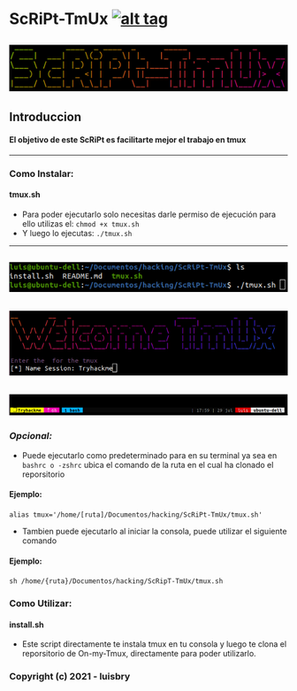 # ScRiPt-TmUx [![alt tag](http://icons.iconarchive.com/icons/dakirby309/simply-styled/32/OS-Linux-icon.png)](https://fr.wikipedia.org/wiki/Linux)
![Screenshot](/img/script-tmx.png)
------------------------------------------------------------------------
## Introduccion
 #### El objetivo de este ScRiPt es facilitarte mejor el trabajo en tmux
------------------------------------------------------------------------
### Como Instalar:
#### tmux.sh

* Para poder ejecutarlo solo necesitas darle permiso de ejecución
  para ello utilizas el: `chmod +x tmux.sh`
* Y luego lo ejecutas: `./tmux.sh`
---------------------------------------------------------------------
![Screenshot](/img/shell.png)
---------------------------------------------------------------------
![Screenshot](/img/tmux.png)
---------------------------------------------------------------------
![Screenshot](/img/finish.png)
---------------------------------------------------------------------
### _Opcional:_
* Puede ejecutarlo como predeterminado para en su terminal ya sea en`
  bashrc o -zshrc` ubica el comando de la ruta en el cual ha clonado el 
  reporsitorio
#### Ejemplo:
`alias tmux='/home/[ruta]/Documentos/hacking/ScRiPt-TmUx/tmux.sh'`
 * Tambien puede ejecutarlo al iniciar la consola, puede utilizar el siguiente
   comando
#### Ejemplo:
`sh /home/{ruta}/Documentos/hacking/ScRipT-TmUx/tmux.sh`

### Como Utilizar:
#### install.sh
* Este script directamente te instala tmux en tu consola y luego te clona
  el reporsitorio de On-my-Tmux, directamente para poder utilizarlo.

### Copyright (c) 2021 - luisbry
